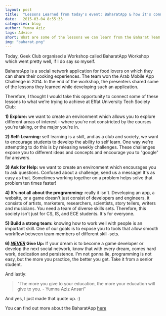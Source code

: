 ```yaml
---
layout: post
title:  "Lessons Learned from today's event: BaharatApp & how it's connected with EUTS"
date:   2015-03-04 8:55:33
categories: blog
author: Yumna Aziz
tags: Advice 
short: What are some of the lessons we can learn from the Baharat Team and how are these lessons connected to what we're trying to do at Effat University Tech Society
img: "baharat.png"
---
```


Today, Geek Club organised a Workshop called BaharatApp Workshop which went pretty well, if I do say so myself. <br>


BaharatApp is a social network application for food lovers on which they can share their cooking experiences. The team won the Arab Mobile App Challenge in 2014. In the end of the workshop, the presenters shared some of the lessons they learned while developing such an application. <br>


Therefore, I thought I would take this opportunity to connect some of these lessons to what we're trying to achieve at Effat University Tech Society Club:
<br>


<B>1) Explore:</B> we want to create an environment which allows you to explore different areas of interest - where you're not constricted by the courses you're taking, or the major you're in. <br>


<B>2) Self-Learning: </B> self learning is a skill, and as a club and society, we want to encourage students to develop the ability to self learn. One way we're attempting to do this is by releasing weekly challenges. These challenges expose you to different ideas and concepts and encourage you to "google" for answers. <br>


<B>3) Ask for Help:</B> we want to create an environment which encourages you to ask questions. Confused about a challenge, send us a message! It's as easy as that. Sometimes working together on a problem helps solve that problem ten times faster!
<br>

<B>4) It's not all about the programming:</B> really it isn't. Developing an app, a website, or a game doesn't just consist of developers and engineers, it consists of artists, marketers, researchers, scientists, story tellers, writers and musicians. You need a team of diverse skills sets. Therefore, this society isn't just for CS, IS, and ECE students. It's for everyone.


<B>5) Build a strong team:</B> knowing how to work well with people is an important skill. One of our goals is to expose you to tools that allow smooth workflow between team members of different skill-sets. 


<B>6) <I><U>NEVER</U></I> Give Up:</B> If your dream is to become a game developer or develop the next social network, know that with every dream, comes hard work, dedication and persistence. I'm not gonna lie, programming is not easy, but the more you practice, the better you get. Take it from a senior student. 

And lastly:

 <blockquote>"The more you give to your education, the more your education will give to you. - Yumna Aziz Ansari" </blockquote> 

And yes, I just made that quote up. :)

You can find out more about the BaharatApp [here](https://twitter.com/baharatapp)